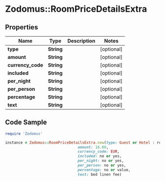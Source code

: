 # Zodomus::RoomPriceDetailsExtra

## Properties

Name | Type | Description | Notes
------------ | ------------- | ------------- | -------------
**type** | **String** |  | [optional] 
**amount** | **String** |  | [optional] 
**currency_code** | **String** |  | [optional] 
**included** | **String** |  | [optional] 
**per_night** | **String** |  | [optional] 
**per_person** | **String** |  | [optional] 
**percentage** | **String** |  | [optional] 
**text** | **String** |  | [optional] 

## Code Sample

```ruby
require 'Zodomus'

instance = Zodomus::RoomPriceDetailsExtra.new(type: Guest or Hotel : roomPriceDetailsExtra are optional information sent by the channel,
                                 amount: 16.00,
                                 currency_code: EUR,
                                 included: no or yes,
                                 per_night: no or yes,
                                 per_person: no or yes,
                                 percentage: no or value,
                                 text: bed linen fee)
```


